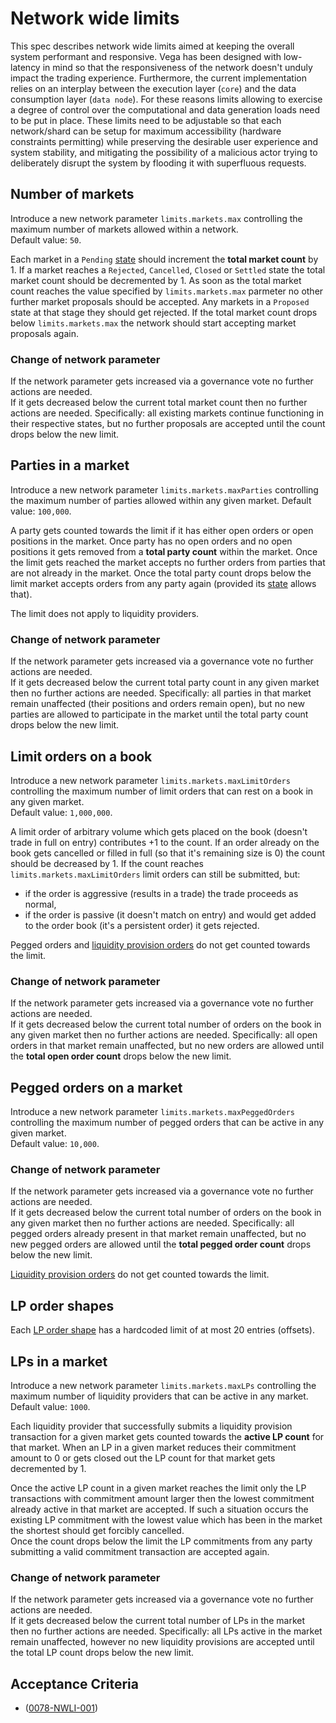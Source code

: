 # Network wide limits

This spec describes network wide limits aimed at keeping the overall system performant and responsive.
Vega has been designed with low-latency in mind so that the responsiveness of the network doesn't unduly impact the trading experience. Furthermore, the current implementation relies on an interplay between the execution layer (`core`) and the data consumption layer (`data node`). For these reasons limits allowing to exercise a degree of control over the computational and data generation loads need to be put in place. These limits need to be adjustable so that each network/shard can be setup for maximum accessibility (hardware constraints permitting) while preserving the desirable user experience and system stability, and mitigating the possibility of a malicious actor trying to deliberately disrupt the system by flooding it with superfluous requests.

## Number of markets

Introduce a new network parameter `limits.markets.max` controlling the maximum number of markets allowed within a network.\
Default value: `50`.

Each market in a `Pending` [state](./0043-MKTL-market_lifecycle.md) should increment the **total market count** by 1. If a market reaches a `Rejected`, `Cancelled`, `Closed` or `Settled` state the total market count should be decremented by 1.
As soon as the total market count reaches the value specified by `limits.markets.max` parmeter no other further market proposals should be accepted. Any markets in a `Proposed` state at that stage they should get rejected. If the total market count drops below `limits.markets.max` the network should start accepting market proposals again.

### Change of network parameter

If the network parameter gets increased via a governance vote no further actions are needed.\
If it gets decreased below the current total market count then no further actions are needed. Specifically: all existing markets continue functioning in their respective states, but no further proposals are accepted until the count drops below the new limit.

## Parties in a market

Introduce a new network parameter `limits.markets.maxParties` controlling the maximum number of parties allowed within any given market. Default value: `100,000`.

A party gets counted towards the limit if it has either open orders or open positions in the market. Once party has no open orders and no open positions it gets removed from a **total party count** within the market. Once the limit gets reached the market accepts no further orders from parties that are not already in the market.
Once the total party count drops below the limit market accepts orders from any party again (provided its [state](./0043-MKTL-market_lifecycle.md) allows that).

The limit does not apply to liquidity providers.

### Change of network parameter

If the network parameter gets increased via a governance vote no further actions are needed.\
If it gets decreased below the current total party count in any given market then no further actions are needed. Specifically: all parties in that market remain unaffected (their positions and orders remain open), but no new parties are allowed to participate in the market until the total party count drops below the new limit.

## Limit orders on a book

Introduce a new network parameter `limits.markets.maxLimitOrders` controlling the maximum number of limit orders that can rest on a book in any given market.\
Default value: `1,000,000`.

A limit order of arbitrary volume which gets placed on the book (doesn't trade in full on entry) contributes +1 to the count. If an order already on the book gets cancelled or filled in full (so that it's remaining size is 0) the count should be decreased by 1. If the count reaches `limits.markets.maxLimitOrders` limit orders can still be submitted, but:

* if the order is aggressive (results in a trade) the trade proceeds as normal,
* if the order is passive (it doesn't match on entry) and would get added to the order book (it's a persistent order) it gets rejected.

Pegged orders and [liquidity provision orders](./0038-OLIQ-liquidity_provision_order_type.md) do not get counted towards the limit.

### Change of network parameter

If the network parameter gets increased via a governance vote no further actions are needed.\
If it gets decreased below the current total number of orders on the book in any given market then no further actions are needed. Specifically: all open orders in that market remain unaffected, but no new orders are allowed until the **total open order count** drops below the new limit.

## Pegged orders on a market

Introduce a new network parameter `limits.markets.maxPeggedOrders` controlling the maximum number of pegged orders that can be active in any given market.\
Default value: `10,000`.

### Change of network parameter

If the network parameter gets increased via a governance vote no further actions are needed.\
If it gets decreased below the current total number of orders on the book in any given market then no further actions are needed. Specifically: all pegged orders already present in that market remain unaffected, but no new pegged orders are allowed until the **total pegged order count** drops below the new limit.

[Liquidity provision orders](./0038-OLIQ-liquidity_provision_order_type.md) do not get counted towards the limit.

## LP order shapes

Each [LP order shape](./0038-OLIQ-liquidity_provision_order_type.md#how-they-are-submitted) has a hardcoded limit of at most 20 entries (offsets).

## LPs in a market

Introduce a new network parameter `limits.markets.maxLPs` controlling the maximum number of liquidity providers that can be active in any market.\
Default value: `1000`.

Each liquidity provider that successfully submits a liquidity provision transaction for a given market gets counted towards the **active LP count** for that market. When an LP in a given market reduces their commitment amount to 0 or gets closed out the LP count for that market gets decremented by 1.

Once the active LP count in a given market reaches the limit only the LP transactions with commitment amount larger then the lowest commitment already active in that market are accepted. If such a situation occurs the existing LP commitment with the lowest value which has been in the market the shortest should get forcibly cancelled.\
Once the count drops below the limit the LP commitments from any party submitting a valid commitment transaction are accepted again.

### Change of network parameter

If the network parameter gets increased via a governance vote no further actions are needed.\
If it gets decreased below the current total number of LPs in the market then no further actions are needed. Specifically: all LPs active in the market remain unaffected, however no new liquidity provisions are accepted until the total LP count drops below the new limit.

## Acceptance Criteria

* (<a name="0078-NWLI-001" href="#0078-NWLI-001">0078-NWLI-001</a>)
